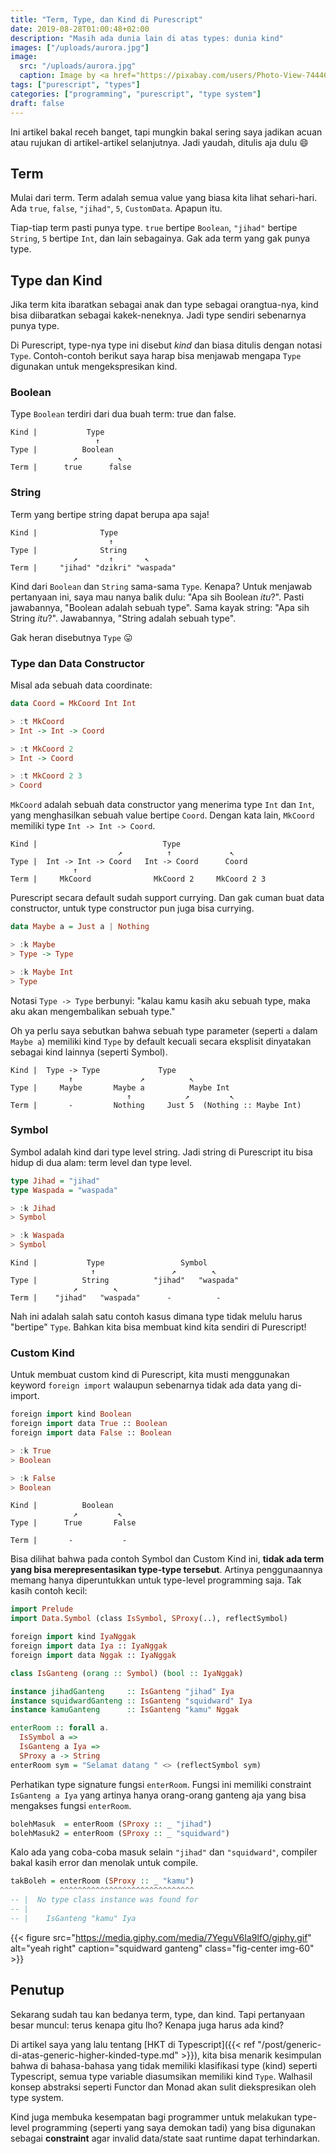 ```yaml
---
title: "Term, Type, dan Kind di Purescript"
date: 2019-08-28T01:00:48+02:00
description: "Masih ada dunia lain di atas types: dunia kind"
images: ["/uploads/aurora.jpg"]
image:
  src: "/uploads/aurora.jpg"
  caption: Image by <a href="https://pixabay.com/users/Photo-View-7444623/?utm_source=link-attribution&amp;utm_medium=referral&amp;utm_campaign=image&amp;utm_content=3847784">Tommy Andreassen</a> from <a href="https://pixabay.com/?utm_source=link-attribution&amp;utm_medium=referral&amp;utm_campaign=image&amp;utm_content=3847784">Pixabay</a>
tags: ["purescript", "types"]
categories: ["programming", "purescript", "type system"]
draft: false
---
```


Ini artikel bakal receh banget, tapi mungkin bakal sering saya jadikan acuan atau rujukan di artikel-artikel selanjutnya. Jadi yaudah, ditulis aja dulu 😄

## Term
Mulai dari term. Term adalah semua value yang biasa kita lihat sehari-hari. Ada `true`, `false`, `"jihad"`, `5`, `CustomData`. Apapun itu.

Tiap-tiap term pasti punya type. `true` bertipe `Boolean`, `"jihad"` bertipe `String`, `5` bertipe `Int`, dan lain sebagainya. Gak ada term yang gak punya type.

## Type dan Kind
Jika term kita ibaratkan sebagai anak dan type sebagai orangtua-nya, kind bisa diibaratkan sebagai kakek-neneknya. Jadi type sendiri sebenarnya punya type.

Di Purescript, type-nya type ini disebut _kind_ dan biasa ditulis dengan notasi `Type`. Contoh-contoh berikut saya harap bisa menjawab mengapa `Type` digunakan untuk mengekspresikan kind.

### Boolean
Type `Boolean` terdiri dari dua buah term: true dan false.

```no-code
Kind |           Type
                   ↑
Type |          Boolean
              ↗         ↖
Term |      true      false
```

### String
Term yang bertipe string dapat berupa apa saja!

```no-code
Kind |              Type
                      ↑
Type |              String
              ↗       ↑       ↖ ️
Term |     "jihad" "dzikri" "waspada"
```

Kind dari `Boolean` dan `String` sama-sama `Type`. Kenapa? Untuk menjawab pertanyaan ini, saya mau nanya balik dulu: "Apa sih Boolean _itu_?". Pasti jawabannya, "Boolean adalah sebuah type". Sama kayak string: "Apa sih String _itu_?". Jawabannya, "String adalah sebuah type".

Gak heran disebutnya `Type` 😛

### Type dan Data Constructor
Misal ada sebuah data coordinate:

```purs
data Coord = MkCoord Int Int

> :t MkCoord
> Int -> Int -> Coord

> :t MkCoord 2
> Int -> Coord

> :t MkCoord 2 3
> Coord
```

`MkCoord` adalah sebuah data constructor yang menerima type `Int` dan `Int`, yang menghasilkan sebuah value bertipe `Coord`. Dengan kata lain, `MkCoord` memiliki type `Int -> Int -> Coord`.

```no-code
Kind |                            Type
                        ↗          ↑             ↖
Type |  Int -> Int -> Coord   Int -> Coord      Coord
              ↑
Term |     MkCoord              MkCoord 2     MkCoord 2 3
```

Purescript secara default sudah support currying. Dan gak cuman buat data constructor, untuk type constructor pun juga bisa currying.

```purs
data Maybe a = Just a | Nothing

> :k Maybe
> Type -> Type

> :k Maybe Int
> Type
```

Notasi `Type -> Type` berbunyi: "kalau kamu kasih aku sebuah type, maka aku akan mengembalikan sebuah type."

Oh ya perlu saya sebutkan bahwa sebuah type parameter (seperti `a` dalam `Maybe a`) memiliki kind `Type` by default kecuali secara eksplisit dinyatakan sebagai kind lainnya (seperti Symbol).

```no-code
Kind |  Type -> Type             Type
             ↑               ↗ ️         ↖
Type |     Maybe       Maybe a          Maybe Int
                          ↑            ↗         ↖
Term |       -         Nothing     Just 5  (Nothing :: Maybe Int)
```

### Symbol
Symbol adalah kind dari type level string. Jadi string di Purescript itu bisa hidup di dua alam: term level dan type level.

```purs
type Jihad = "jihad"
type Waspada = "waspada"

> :k Jihad
> Symbol

> :k Waspada
> Symbol
```

```no-code
Kind |           Type                 Symbol
                  ↑                 ↗        ↖
Type |          String          "jihad"   "waspada"
              ↗        ↖
Term |    "jihad"   "waspada"      -          -
```

Nah ini adalah salah satu contoh kasus dimana type tidak melulu harus "bertipe" `Type`. Bahkan kita bisa membuat kind kita sendiri di Purescript!

### Custom Kind
Untuk membuat custom kind di Purescript, kita musti menggunakan keyword `foreign import` walaupun sebenarnya tidak ada data yang di-import.

```purs
foreign import kind Boolean
foreign import data True :: Boolean
foreign import data False :: Boolean

> :k True
> Boolean

> :k False
> Boolean
```

```no-code
Kind |          Boolean
              ↗         ↖
Type |      True       False

Term |       -           -
```

Bisa dilihat bahwa pada contoh Symbol dan Custom Kind ini, **tidak ada term yang bisa merepresentasikan type-type tersebut**. Artinya penggunaannya memang hanya diperuntukkan untuk type-level programming saja. Tak kasih contoh kecil:

```purs
import Prelude
import Data.Symbol (class IsSymbol, SProxy(..), reflectSymbol)

foreign import kind IyaNggak
foreign import data Iya :: IyaNggak
foreign import data Nggak :: IyaNggak

class IsGanteng (orang :: Symbol) (bool :: IyaNggak)

instance jihadGanteng     :: IsGanteng "jihad" Iya
instance squidwardGanteng :: IsGanteng "squidward" Iya
instance kamuGanteng      :: IsGanteng "kamu" Nggak

enterRoom :: forall a.
  IsSymbol a =>
  IsGanteng a Iya =>
  SProxy a -> String
enterRoom sym = "Selamat datang " <> (reflectSymbol sym)
```

Perhatikan type signature fungsi `enterRoom`. Fungsi ini memiliki constraint `IsGanteng a Iya` yang artinya hanya orang-orang ganteng aja yang bisa mengakses fungsi `enterRoom`.

```purs
bolehMasuk  = enterRoom (SProxy :: _ "jihad")
bolehMasuk2 = enterRoom (SProxy :: _ "squidward")
```

Kalo ada yang coba-coba masuk selain `"jihad"` dan `"squidward"`, compiler bakal kasih error dan menolak untuk compile.

```purs
takBoleh = enterRoom (SProxy :: _ "kamu")
           ^^^^^^^^^^^^^^^^^^^^^^^^^^^^^^
-- |  No type class instance was found for
-- |
-- |    IsGanteng "kamu" Iya

```

{{< figure src="https://media.giphy.com/media/7YeguV6Ia9lfO/giphy.gif" alt="yeah right" caption="squidward ganteng" class="fig-center img-60" >}}

## Penutup
Sekarang sudah tau kan bedanya term, type, dan kind. Tapi pertanyaan besar muncul: terus kenapa gitu lho? Kenapa juga harus ada kind?

Di artikel saya yang lalu tentang [HKT di Typescript]({{< ref "/post/generic-di-atas-generic-higher-kinded-type.md" >}}), kita bisa menarik kesimpulan bahwa di bahasa-bahasa yang tidak memiliki klasifikasi type (kind) seperti Typescript, semua type variable diasumsikan memiliki kind `Type`. Walhasil konsep abstraksi seperti Functor dan Monad akan sulit diekspresikan oleh type system.

Kind juga membuka kesempatan bagi programmer untuk melakukan type-level programming (seperti yang saya demokan tadi) yang bisa digunakan sebagai **constraint** agar invalid data/state saat runtime dapat terhindarkan.
